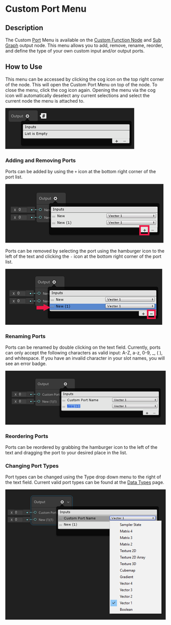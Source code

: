 # Custom Port Menu

## Description 
The Custom [Port](Port.md) Menu is available on the [Custom Function Node](Custom-Function-Node.md) and [Sub Graph](Sub-graph.md) output node. This menu allows you to add, remove, rename, reorder, and define the type of your own custom input and/or output ports. 

## How to Use 
This menu can be accessed by clicking the cog icon on the top right corner of the node. This will open the Custom Port Menu on top of the node. To close the menu, click the cog icon again. Opening the menu via the cog icon will automatically deselect any current selections and select the current node the menu is attached to.

![01](images/Custom-Port-Menu-Empty.png)

### Adding and Removing Ports
Ports can be added by using the `+` icon at the bottom right corner of the port list. 

![02](images/Custom-Port-Menu-Add.png)

Ports can be removed by selecting the port using the hamburger icon to the left of the text and clicking the `-` icon at the bottom right corner of the port list.

![03](images/Custom-Port-Menu-Remove.png)

### Renaming Ports
Ports can be renamed by double clicking on the text field. Currently, ports can only accept the following characters as valid input: A-Z, a-z, 0-9, _, ( ), and whitespace. If you have an invalid character in your slot names, you will see an error badge.

![04](images/Custom-Port-Menu-Rename.png)

### Reordering Ports
Ports can be reordered by grabbing the hamburger icon to the left of the text and dragging the port to your desired place in the list.

### Changing Port Types
Port types can be changed using the Type drop down menu to the right of the text field. Current valid port types can be found at the [Data Types](Data-Types.md) page. 

![05](images/Custom-Port-Menu-Type.png)